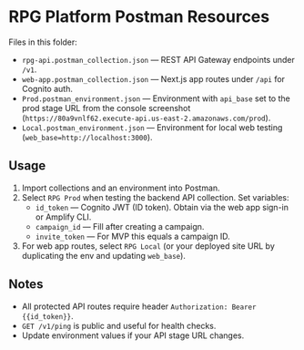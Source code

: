 RPG Platform Postman Resources
=============================

Files in this folder:

- `rpg-api.postman_collection.json` — REST API Gateway endpoints under `/v1`.
- `web-app.postman_collection.json` — Next.js app routes under `/api` for Cognito auth.
- `Prod.postman_environment.json` — Environment with `api_base` set to the prod stage URL from the console screenshot (`https://80a9vnlf62.execute-api.us-east-2.amazonaws.com/prod`).
- `Local.postman_environment.json` — Environment for local web testing (`web_base=http://localhost:3000`).

Usage
-----

1. Import collections and an environment into Postman.
2. Select `RPG Prod` when testing the backend API collection. Set variables:
   - `id_token` — Cognito JWT (ID token). Obtain via the web app sign-in or Amplify CLI.
   - `campaign_id` — Fill after creating a campaign.
   - `invite_token` — For MVP this equals a campaign ID.
3. For web app routes, select `RPG Local` (or your deployed site URL by duplicating the env and updating `web_base`).

Notes
-----

- All protected API routes require header `Authorization: Bearer {{id_token}}`.
- `GET /v1/ping` is public and useful for health checks.
- Update environment values if your API stage URL changes.


